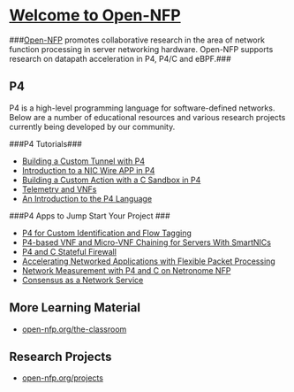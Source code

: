 [Welcome to Open-NFP](http://www.open-nfp.org)
==============================================
###[Open-NFP](http://www.open-nfp.org) promotes collaborative research in the area of network function processing in server networking hardware. Open-NFP supports research on datapath acceleration in P4, P4/C and eBPF.###

P4
---
P4 is a high-level programming language for software-defined networks. Below are a number of educational resources and various research projects currently being developed by our community.

###P4 Tutorials### 

- [Building a Custom Tunnel with P4](https://github.com/open-nfpsw/p4_basic_lb_metering_nic)
- [Introduction to a NIC Wire APP in P4](https://github.com/open-nfpsw/p4wire)
- [Building a Custom Action with a C Sandbox in P4](https://github.com/open-nfpsw/c_packetprocessing)
- [Telemetry and VNFs](https://github.com/open-nfpsw/vnf_telemetry_lab)
- [An Introduction to the P4 Language](http://open-nfp.org/documents/54/iee_nfv_conference_p4tutorial_SRFpcZX.pdf)

###P4 Apps to Jump Start Your Project ###
- [P4 for Custom Identification and Flow Tagging](https://github.com/open-nfpsw/P4Probe)
- [P4-based VNF and Micro-VNF Chaining for Servers With SmartNICs](https://github.com/open-nfpsw/p4_vnf_uvnf_demo)
- [P4 and C Stateful Firewall](https://github.com/open-nfpsw/p4c_firewall)
- [Accelerating Networked Applications with Flexible Packet Processing](https://github.com/open-nfpsw/flexnic)
- [Network Measurement with P4 and C on Netronome NFP​](https://github.com/open-nfpsw/M-Sketch)
- [Consensus as a Network Service​](https://github.com/open-nfpsw/NetPaxos)

More Learning Material
---------------------------------
- [open-nfp.org/the-classroom](http://www.open-nfp.org/the-classroom)
 
Research Projects
------------------------
- [open-nfp.org/projects](http://www.open-nfp.org/projects)
